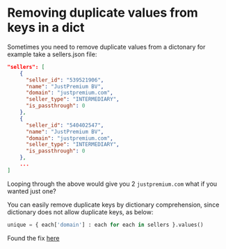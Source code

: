 # Removing duplicate values from keys in a dict

Sometimes you need to remove duplicate values from a dictonary for example take a sellers.json file:

```json
"sellers": [
    {
      "seller_id": "539521906",
      "name": "JustPremium BV",
      "domain": "justpremium.com",
      "seller_type": "INTERMEDIARY",
      "is_passthrough": 0
    },
    {
      "seller_id": "540402547",
      "name": "JustPremium BV",
      "domain": "justpremium.com",
      "seller_type": "INTERMEDIARY",
      "is_passthrough": 0
    },
    ...
]
```

Looping through the above would give you 2 `justpremium.com` what if you wanted just one? 

You can easily remove duplicate keys by dictionary comprehension, since dictionary does not allow duplicate keys, as below:

```python
unique = { each['domain'] : each for each in sellers }.values()
```

Found the fix [here](https://stackoverflow.com/questions/33955225/remove-duplicate-json-objects-from-list-in-python/33955336)
